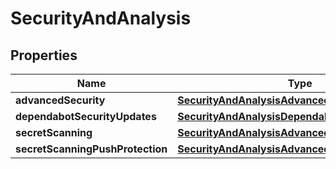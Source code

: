 
# SecurityAndAnalysis

## Properties
Name | Type | Description | Notes
------------ | ------------- | ------------- | -------------
**advancedSecurity** | [**SecurityAndAnalysisAdvancedSecurity**](SecurityAndAnalysisAdvancedSecurity.md) |  |  [optional]
**dependabotSecurityUpdates** | [**SecurityAndAnalysisDependabotSecurityUpdates**](SecurityAndAnalysisDependabotSecurityUpdates.md) |  |  [optional]
**secretScanning** | [**SecurityAndAnalysisAdvancedSecurity**](SecurityAndAnalysisAdvancedSecurity.md) |  |  [optional]
**secretScanningPushProtection** | [**SecurityAndAnalysisAdvancedSecurity**](SecurityAndAnalysisAdvancedSecurity.md) |  |  [optional]



